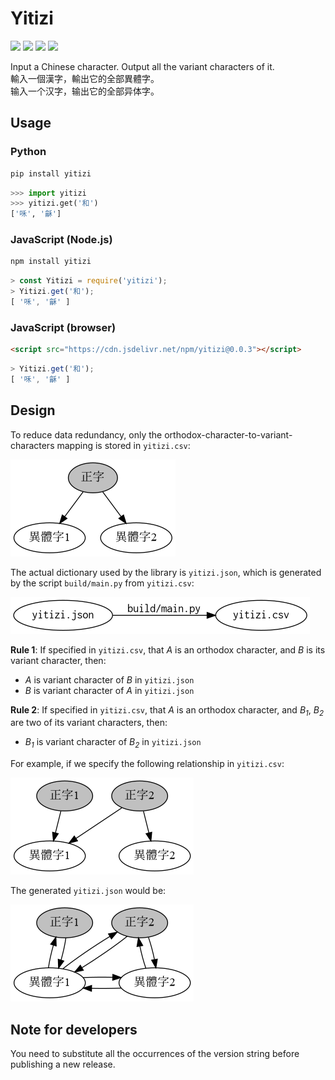 # Yitizi

[![](https://badge.fury.io/py/yitizi.svg)](https://pypi.org/project/yitizi/) [![](https://badge.fury.io/js/yitizi.svg)](https://www.npmjs.com/package/yitizi) [![](https://data.jsdelivr.com/v1/package/npm/yitizi/badge)](https://www.jsdelivr.com/package/npm/yitizi) [![](https://github.com/nk2028/yitizi/workflows/Package/badge.svg)](https://github.com/nk2028/yitizi/actions?query=workflow%3APackage)

Input a Chinese character. Output all the variant characters of it.<br>
輸入一個漢字，輸出它的全部異體字。<br>
输入一个汉字，输出它的全部异体字。

## Usage

### Python

```sh
pip install yitizi
```

```python
>>> import yitizi
>>> yitizi.get('和')
['咊', '龢']
```

### JavaScript (Node.js)

```sh
npm install yitizi
```

```javascript
> const Yitizi = require('yitizi');
> Yitizi.get('和');
[ '咊', '龢' ]
```

### JavaScript (browser)

```html
<script src="https://cdn.jsdelivr.net/npm/yitizi@0.0.3"></script>
```

```javascript
> Yitizi.get('和');
[ '咊', '龢' ]
```

## Design

To reduce data redundancy, only the orthodox-character-to-variant-characters mapping is stored in `yitizi.csv`:

![](https://raw.githubusercontent.com/nk2028/yitizi/7e605d3/demo/char.png)

The actual dictionary used by the library is `yitizi.json`, which is generated by the script `build/main.py` from `yitizi.csv`:

![](https://raw.githubusercontent.com/nk2028/yitizi/7e605d3/demo/route.png)

**Rule 1**: If specified in `yitizi.csv`, that _A_ is an orthodox character, and _B_ is its variant character, then:

- _A_ is variant character of _B_ in `yitizi.json`
- _B_ is variant character of _A_ in `yitizi.json`

**Rule 2**: If specified in `yitizi.csv`, that _A_ is an orthodox character, and _B<sub>1</sub>_, _B<sub>2</sub>_ are two of its variant characters, then:

- _B<sub>1</sub>_ is variant character of _B<sub>2</sub>_ in `yitizi.json`

For example, if we specify the following relationship in `yitizi.csv`:

![](https://raw.githubusercontent.com/nk2028/yitizi/7e605d3/demo/example1.png)

The generated `yitizi.json` would be:

![](https://raw.githubusercontent.com/nk2028/yitizi/7e605d3/demo/example2.png)

## Note for developers

You need to substitute all the occurrences of the version string before publishing a new release.
